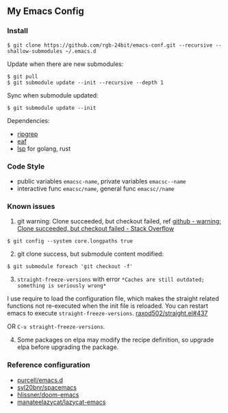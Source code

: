 ## My Emacs Config ##

### Install

```
$ git clone https://github.com/rgb-24bit/emacs-conf.git --recursive --shallow-submodules ~/.emacs.d
```

Update when there are new submodules:
```
$ git pull
$ git submodule update --init --recursive --depth 1
```

Sync when submodule updated:
```
$ git submodule update --init
```

Dependencies:
+ [ripgrep](https://github.com/BurntSushi/ripgrep)
+ [eaf](https://github.com/manateelazycat/emacs-application-framework)
+ [lsp](https://microsoft.github.io/language-server-protocol/) for golang, rust

### Code Style

+ public variables `emacsc-name`, private variables `emacsc--name`
+ interactive func `emacsc/name`, general func `emacsc//name`

### Known issues

1. git warning: Clone succeeded, but checkout failed, ref [github - warning: Clone succeeded, but checkout failed - Stack Overflow](https://stackoverflow.com/questions/39542177/warning-clone-succeeded-but-checkout-failed)
```
$ git config --system core.longpaths true
```

2. git clone success, but submodule content modified:
```
$ git submodule foreach 'git checkout -f'
```

3. `straight-freeze-versions` with error `*Caches are still outdated; something is seriously wrong*`

I use require to load the configuration file, which makes the straight related functions not re-executed when the init file is reloaded.
You can restart emacs to execute `straight-freeze-versions`. [raxod502/straight.el#437](https://github.com/raxod502/straight.el/issues/437)

OR `C-u straight-freeze-versions`.

4. Some packages on elpa may modify the recipe definition, so upgrade elpa before upgrading the package.

### Reference configuration

+ [purcell/emacs.d](https://github.com/purcell/emacs.d)
+ [syl20bnr/spacemacs](https://github.com/syl20bnr/spacemacs)
+ [hlissner/doom-emacs](https://github.com/hlissner/doom-emacs)
+ [manateelazycat/lazycat-emacs](https://github.com/manateelazycat/lazycat-emacs)
